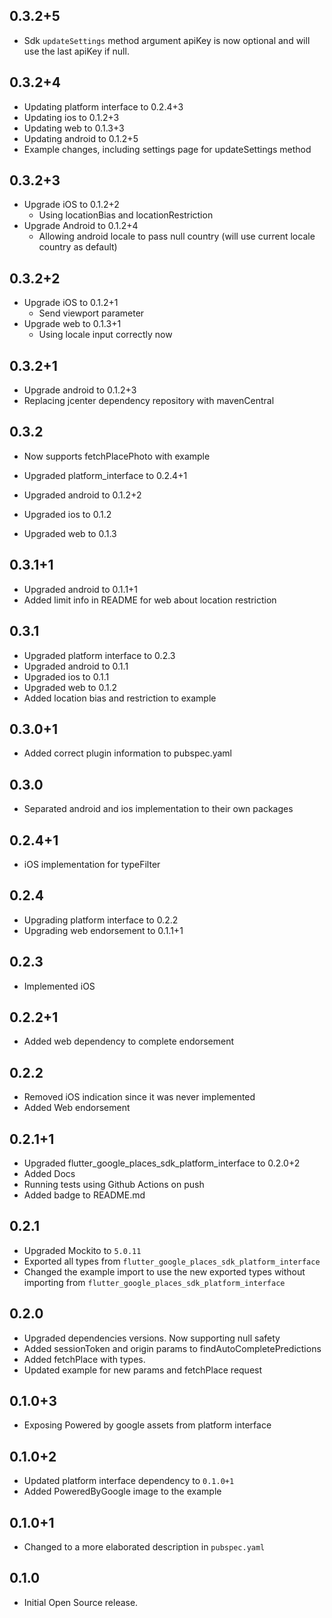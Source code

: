 ## 0.3.2+5

* Sdk `updateSettings` method argument apiKey is now optional and will use the last apiKey if null.

## 0.3.2+4

* Updating platform interface to 0.2.4+3
* Updating ios to 0.1.2+3
* Updating web to 0.1.3+3
* Updating android to 0.1.2+5
* Example changes, including settings page for updateSettings method

## 0.3.2+3

* Upgrade iOS to 0.1.2+2
  *  Using locationBias and locationRestriction
* Upgrade Android to 0.1.2+4
  * Allowing android locale to pass null country (will use current locale country as default)

## 0.3.2+2

* Upgrade iOS to 0.1.2+1
  * Send viewport parameter
* Upgrade web to 0.1.3+1
  * Using locale input correctly now

## 0.3.2+1

* Upgrade android to 0.1.2+3
* Replacing jcenter dependency repository with mavenCentral

## 0.3.2

* Now supports fetchPlacePhoto with example

* Upgraded platform_interface to 0.2.4+1
* Upgraded android to 0.1.2+2
* Upgraded ios to 0.1.2
* Upgraded web to 0.1.3

## 0.3.1+1

* Upgraded android to 0.1.1+1
* Added limit info in README for web about location restriction

## 0.3.1

* Upgraded platform interface to 0.2.3
* Upgraded android to 0.1.1
* Upgraded ios to 0.1.1
* Upgraded web to 0.1.2
* Added location bias and restriction to example

## 0.3.0+1

* Added correct plugin information to pubspec.yaml

## 0.3.0

* Separated android and ios implementation to their own packages

## 0.2.4+1

* iOS implementation for typeFilter

## 0.2.4

* Upgrading platform interface to 0.2.2
* Upgrading web endorsement to 0.1.1+1

## 0.2.3

* Implemented iOS

## 0.2.2+1

* Added web dependency to complete endorsement

## 0.2.2

* Removed iOS indication since it was never implemented
* Added Web endorsement

## 0.2.1+1

* Upgraded flutter_google_places_sdk_platform_interface to 0.2.0+2
* Added Docs
* Running tests using Github Actions on push
* Added badge to README.md

## 0.2.1

* Upgraded Mockito to `5.0.11`
* Exported all types from `flutter_google_places_sdk_platform_interface`
* Changed the example import to use the new exported types without importing from `flutter_google_places_sdk_platform_interface`

## 0.2.0

* Upgraded dependencies versions. Now supporting null safety
* Added sessionToken and origin params to findAutoCompletePredictions
* Added fetchPlace with types.
* Updated example for new params and fetchPlace request

## 0.1.0+3

* Exposing Powered by google assets from platform interface

## 0.1.0+2

* Updated platform interface dependency to `0.1.0+1`
* Added PoweredByGoogle image to the example

## 0.1.0+1

* Changed to a more elaborated description in `pubspec.yaml`

## 0.1.0

* Initial Open Source release.
